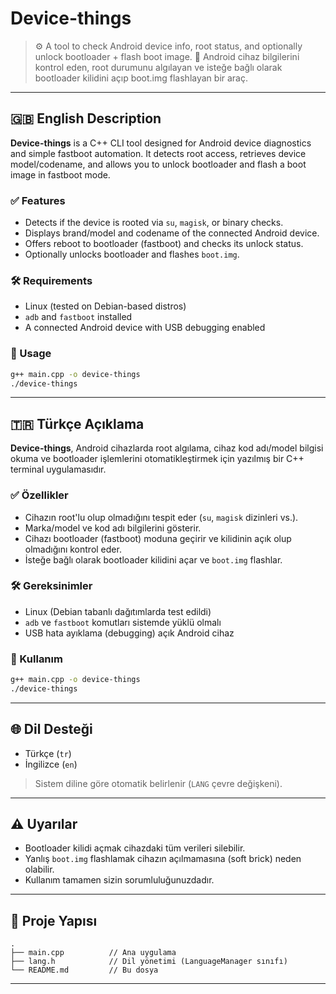 # Device-things

> ⚙️ A tool to check Android device info, root status, and optionally unlock bootloader + flash boot image.
> 📱 Android cihaz bilgilerini kontrol eden, root durumunu algılayan ve isteğe bağlı olarak bootloader kilidini açıp boot.img flashlayan bir araç.

---

## 🇬🇧 English Description

**Device-things** is a C++ CLI tool designed for Android device diagnostics and simple fastboot automation.
It detects root access, retrieves device model/codename, and allows you to unlock bootloader and flash a boot image in fastboot mode.

### ✅ Features

* Detects if the device is rooted via `su`, `magisk`, or binary checks.
* Displays brand/model and codename of the connected Android device.
* Offers reboot to bootloader (fastboot) and checks its unlock status.
* Optionally unlocks bootloader and flashes `boot.img`.

### 🛠 Requirements

* Linux (tested on Debian-based distros)
* `adb` and `fastboot` installed
* A connected Android device with USB debugging enabled

### 🚀 Usage

```bash
g++ main.cpp -o device-things
./device-things
```

---

## 🇹🇷 Türkçe Açıklama

**Device-things**, Android cihazlarda root algılama, cihaz kod adı/model bilgisi okuma ve bootloader işlemlerini otomatikleştirmek için yazılmış bir C++ terminal uygulamasıdır.

### ✅ Özellikler

* Cihazın root'lu olup olmadığını tespit eder (`su`, `magisk` dizinleri vs.).
* Marka/model ve kod adı bilgilerini gösterir.
* Cihazı bootloader (fastboot) moduna geçirir ve kilidinin açık olup olmadığını kontrol eder.
* İsteğe bağlı olarak bootloader kilidini açar ve `boot.img` flashlar.

### 🛠 Gereksinimler

* Linux (Debian tabanlı dağıtımlarda test edildi)
* `adb` ve `fastboot` komutları sistemde yüklü olmalı
* USB hata ayıklama (debugging) açık Android cihaz

### 🚀 Kullanım

```bash
g++ main.cpp -o device-things
./device-things
```

---

## 🌐 Dil Desteği

* Türkçe (`tr`)
* İngilizce (`en`)

> Sistem diline göre otomatik belirlenir (`LANG` çevre değişkeni).

---

## ⚠️ Uyarılar

* Bootloader kilidi açmak cihazdaki tüm verileri silebilir.
* Yanlış `boot.img` flashlamak cihazın açılmamasına (soft brick) neden olabilir.
* Kullanım tamamen sizin sorumluluğunuzdadır.

---

## 📂 Proje Yapısı

```text
.
├── main.cpp          // Ana uygulama
├── lang.h            // Dil yönetimi (LanguageManager sınıfı)
└── README.md         // Bu dosya
```

---
